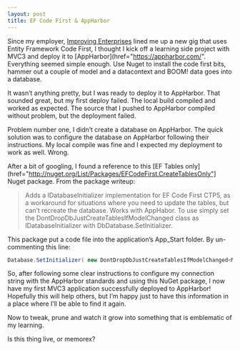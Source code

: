 ```yaml
---
layout: post
title: EF Code First & AppHarbor
---
```


Since my employer, [Improving Enterprises](href="http:/http://www.improvingenterprises.com/") lined me up a new gig that uses Entity Framework Code First, I thought I kick off a learning side project with MVC3 and deploy it to [AppHarbor](href="https://appharbor.com/". Everything seemed simple enough. Use Nuget to install the code first bits, hammer out a couple of model and a datacontext and BOOM! data goes into a database.

It wasn&#8217;t anything pretty, but I was ready to deploy it to AppHarbor. That sounded great, but my first deploy failed. The local build compiled and worked as expected. The source that I pushed to AppHarbor compiled without problem, but the deployment failed.

Problem number one, I didn&#8217;t create a database on AppHarbor. The quick solution was to configure the database on AppHarbor following their instructions. My local compile was fine and I expected my deployment to work as well. Wrong.

After a bit of googling, I found a reference to this [EF Tables only](href="http://nuget.org/List/Packages/EFCodeFirst.CreateTablesOnly"] Nuget package. From the package writeup:

<blockquote>Adds a IDatabaseInitializer implementation for EF Code First CTP5, as a workaround for situations where you need to update the tables, but can&#8217;t recreate the database. Works with AppHabor. To use simply set the DontDropDbJustCreateTablesIfModelChanged class as IDatabaseInitializer with DbDatabase.SetInitializer.</blockquote>

This package put a code file into the application&#8217;s App_Start folder. By un-commenting this line:

``` csharp "db initializer"
Database.SetInitializer( new DontDropDbJustCreateTablesIfModelChanged<MyContext>());
```

So, after following some clear instructions to configure my connection string with the AppHarbor standards and using this NuGet package, I now have my first MVC3 application successfully deployed to AppHarbor! Hopefully this will help others, but I&#8217;m happy just to have this information in a place where I&#8217;ll be able to find it again.

Now to tweak, prune and watch it grow into something that is emblematic of my learning.

Is this thing live, or memorex?

